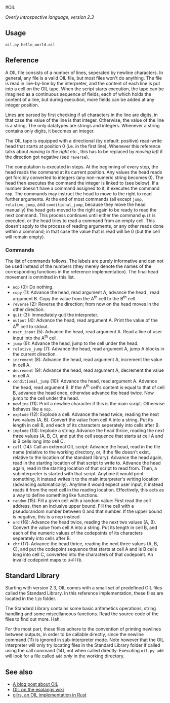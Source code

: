 #OIL

_Overly introspective language, version 2.3_

## Usage

    oil.py hello_world.oil

## Reference

A OIL file consists of a number of lines, seperated by newline characters.
In general, any file is a valid OIL file, but most files won't do anything.
The file is read in line-by-line by the interpreter, and the content of each
line is put into a cell on the OIL tape. When the script starts execution, the
tape can be imagined as a continuous sequence of fields, each of which holds
the content of a line, but during execution, more fields can be added at any
integer position.

Lines are parsed by first checking if all characters in the line are digits, in
that case the value of the line is that integer. Otherwise, the value of the
line is a string. The only datatypes are strings and integers. Whenever a string
contains only digits, it becomes an integer.

The OIL tape is equipped with a directional (by default: positive) read-write
head that starts at position 0 (i.e. in the first line). Whenever this
reference talks about _moving to the right_ etc., this has to be replaced by
_moving left_ if the direction got negative (see `reverse`).

The computation is executed in steps. At the beginning of every step, the head
reads the command at its current position. Any values the head reads get
forcibly converted to integers (any non-numeric string becomes 0). The head
then executes the command the integer is linked to (see below). If a number
doesn't have a command assigned to it, it executes the command `nop`. The
commands may instruct the head to move to the right to read further arguments.
At the end of most commands (all except `jump`, `relative_jump`, and
`conditional_jump`, because they move the head manually) the head gets moved to
the right again to be ready to read the next command. This process continues
until either the command `quit` is executed, or the head tries to read a command
from an empty cell. This doesn't apply to the process of reading arguments, or
any other reads done within a command; in that case the value that is read will
be 0 (but the cell will remain empty).

### Commands

The list of commands follows. The labels are purely informative and can not be
used instead of the numbers (they merely denote the names of the corresponding
functions in the reference implementation). The final head movement is ommitted in this list.

- `nop` (0): Do nothing.
- `copy` (1): Advance the head, read argument A, advance the head , read
  argument B. Copy the value from the A<sup>th</sup> cell to the B<sup>th</sup>
  cell.
- `reverse` (2): Reverse the direction; from now on the head moves in the other
direction.
- `quit` (3): Immediately quit the interpreter.
- `output` (4): Advance the head, read argument A. Print the value of
the A<sup>th</sup> cell to stdout.
- `user_input` (5): Advance the head, read argument A. Read a line of user input
  into the A<sup>th</sup> cell.
- `jump` (6): Advance the head, jump to the cell under the head.
- `relative_jump` (7): Advance the head, read argument A, jump A blocks in the
  current direction.
- `increment` (8): Advance the head, read argument A, increment the value in cell
  A.
- `decrement` (9): Advance the head, read argument A, decrement the value in cell
  A.
- `conditional_jump` (10): Advance the head, read argument A. Advance the head,
  read argument B. If the A<sup>th</sup> cell's content is equal to that of
  cell B, advance the head once, otherwise advance the head twice. Now jump to
  the cell under the head.
- `newline` (11): Print a newline character if this is the main script.
  Otherwise behaves like a `nop`.
- `explode` (12): Explode a cell: Advance the head twice, reading the next two
  values (A, B). Convert the value from cell A into a string. Put its length in
  cell B, and each of its characters seperately into cells after B.
- `implode` (13): Implode a string: Advance the head thrice, reading the next
  three values (A, B, C), and put the cell sequence that starts at cell A and
  is B cells long into cell C.
- `call` (14): Call an external OIL script: Advance the head, read in the file
  name (relative to the working directory, or, if the file doesn't exist,
  relative to the location of the standard library). Advance the head again,
  read in the starting location of that script to write to. Advance the head
  again, read in the starting location of that script to read from. Then, a
  subinterpreter is started with that script. Anytime it would print something,
  it instead writes it to the main interpreter's writing location (advancing
  automatically). Anytime it would expect user input, it instead reads it from
  the next cell in the reading location. Effectively, this acts as a way to
  define something like functions.
- `random` (15): Fill a given cell with a random value: First read the cell
  address, then an inclusive upper bound. Fill the cell with a pseudorandom
  number between 0 and that number. If the upper bound is negative, this is a
  nop instead.
- `ord` (16): Advance the head twice, reading the next two values (A, B).
  Convert the value from cell A into a string. Put its length in cell B, and
  each of the numeric values of the codepoints of its characters seperately
  into cells after B.
- `chr` (17): Advance the head thrice, reading the next three values (A, B, C),
  and put the codepoint sequence that starts at cell A and is B cells long into
  cell C, converted into the characters of that codepoint. An invalid codepoint
  maps to `U+FFFD`.

## Standard Library

Starting with version 2.3, OIL comes with a small set of predefined OIL files
called the Standard Library. In this reference implementation, these files are
located in the `lib` folder.

The Standard Library contains some basic arithmetics operations, string handling
and some miscellaneous functions. Read the source code of the files to find out
more. Hah.

For the most part, these files adhere to the convention of printing newlines
between outputs, in order to be callable directly, since the newline command
(11) is ignored in sub-interpreter mode. Note however that the OIL interpreter
will only try locating files in the Standard Library folder if called using the
call command (14), not when called directly: Executing `oil.py add` will look
for a file called `add` _only_ in the working directory.

## See also

- [A blog post about OIL](https://gastrovec.github.io/esoteric-annoyances.html)
- [OIL on the esolangs wiki](http://esolangs.org/wiki/OIL)
- [oilrs, an OIL implementation in Rust](https://github.com/serprex/oilrs)
